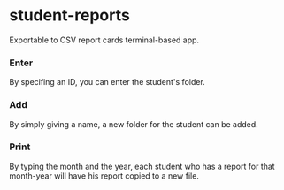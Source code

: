 # student-reports
Exportable to CSV report cards terminal-based app.
### Enter
By specifing an ID, you can enter the student's folder.
### Add
By simply giving a name, a new folder for the student can be added.
### Print
By typing the month and the year, each student who has a report for that month-year will have his report copied to a new file.
